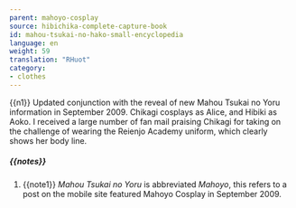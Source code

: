 ```yaml
---
parent: mahoyo-cosplay
source: hibichika-complete-capture-book
id: mahou-tsukai-no-hako-small-encyclopedia
language: en
weight: 59
translation: "RHuot"
category:
- clothes
---
```


{{n1}}
Updated conjunction with the reveal of new Mahou Tsukai no Yoru information in September 2009. Chikagi cosplays as Alice, and Hibiki as Aoko. I received a large number of fan mail praising Chikagi for taking on the challenge of wearing the Reienjo Academy uniform, which clearly shows her body line. 

##### {{notes}}

1. {{note1}} *Mahou Tsukai no Yoru* is abbreviated *Mahoyo*, this refers to a post on the mobile site featured Mahoyo Cosplay in September 2009. 
